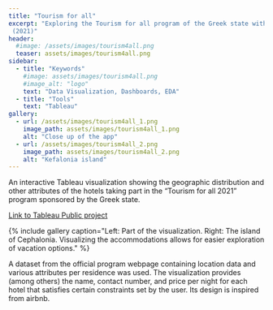 ```yaml
---
title: "Tourism for all"
excerpt: "Exploring the Tourism for all program of the Greek state with Tableau
 (2021)"
header:
  #image: /assets/images/tourism4all.png
  teaser: assets/images/tourism4all.png
sidebar:
  - title: "Keywords"
    #image: assets/images/tourism4all.png
    #image_alt: "logo"
    text: "Data Visualization, Dashboards, EDA"
  - title: "Tools"
    text: "Tableau"
gallery:
  - url: /assets/images/tourism4all_1.png
    image_path: assets/images/tourism4all_1.png
    alt: "Close up of the app"
  - url: /assets/images/tourism4all_2.png
    image_path: assets/images/tourism4all_2.png
    alt: "Kefalonia island"
---
```


An interactive Tableau visualization showing the geographic distribution and other attributes 
of the hotels taking part in the “Tourism for all 2021” program
sponsored by the Greek state.

[Link to Tableau Public project](https://public.tableau.com/app/profile/ggiannarakis/viz/Tourism4All/Dashboard2)

{% include gallery caption="Left: Part of the visualization. Right: The island of Cephalonia.
Visualizing the accommodations allows for easier exploration of vacation options." %}

A dataset from the official program webpage containing location data and various attributes 
per residence was used. The visualization provides (among others) the name, contact number, 
and price per night for each hotel that satisfies certain constraints set by the user. 
Its design is inspired from airbnb.